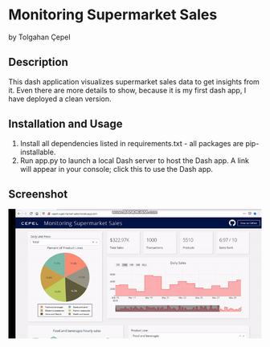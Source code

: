 # Monitoring Supermarket Sales
by Tolgahan Çepel
## Description
This dash application visualizes supermarket sales data to get insights from it. Even there are more details to show, because it is my first dash app, I have deployed a clean version.

## Installation and Usage
1. Install all dependencies listed in requirements.txt - all packages are pip-installable.
2. Run app.py to launch a local Dash server to host the Dash app. A link will appear in your console; click this to use the Dash app.

## Screenshot
![demo.gif](demo.gif)
